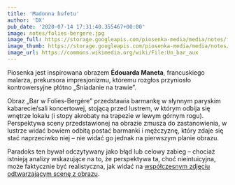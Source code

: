 ```yaml
---
title: 'Madonna bufetu'
author: 'DX'
pub_date: '2020-07-14 17:31:40.355467+00:00'
image: notes/folies-bergere.jpg
image_full: https://storage.googleapis.com/piosenka-media/media/notes/folies-bergere.jpg
image_thumb: https://storage.googleapis.com/piosenka-media/media/notes/folies-bergere.jpg.0x300_q85_upscale.jpg
image_url: https://commons.wikimedia.org/wiki/File:Un_bar_aux
---
```


Piosenka jest inspirowana obrazem **Édouarda Maneta**, francuskiego malarza, prekursora impresjonizmu, któremu rozgłos przyniosło kontrowersyjne płótno „Śniadanie na trawie”.

Obraz „Bar w Folies\-Bergère” przedstawia barmankę w słynnym paryskim kabarecie/sali koncertowej, stojącą przed lustrem, w którym odbija się wnętrze lokalu \(i stopy akrobaty na trapezie w lewym górnym rogu\). Perspektywa sceny przedstawionej na obrazie zmusza do zastanowienia, w lustrze widać bowiem odbitą postać barmanki i mężczyznę, który zdaje się stać naprzeciwko niej – nie widać go jednak na pierwszym planie obrazu. 

Paradoks ten bywał odczytywany jako błąd lub celowy zabieg – chociaż istnieją analizy wskazujące na to, że perspektywa ta, choć nieintuicyjna, może faktycznie być realistyczna, jak widać na [współczesnym zdjęciu odtwarzającym scenę z obrazu](http://www.getty.edu/art/exhibitions/manet\_bar/looking\_glass.html).